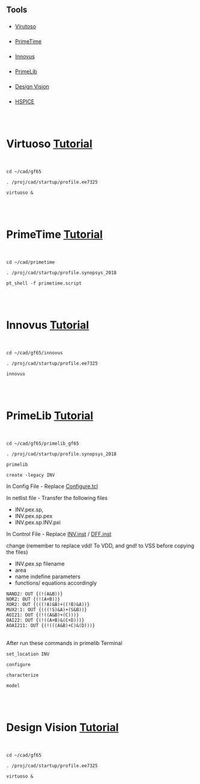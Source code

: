 ## Tools

### 
- [Virutoso](https://github.com/Nived151/VLSI_tools#virtuoso-tutorial)
###
 - [PrimeTime](https://github.com/Nived151/VLSI_tools#primetime-tutorial)
### 
- [Innovus]()
### 
- [PrimeLib](https://github.com/Nived151/VLSI_tools#primelib-tutorial)
### 
- [Design Vision]()
### 
- [HSPICE]()

<br/>
<br/>

#  Virtuoso [Tutorial](https://personal.utdallas.edu/~xxx110230/gf65/)
<br/>

```
cd ~/cad/gf65
```

```
. /proj/cad/startup/profile.ee7325
```

```
virtuoso &
```
<br/>
<br/>

#  PrimeTime [Tutorial](personal.utdallas.edu/~xxx110230/gf65/)
<br/>

```
cd ~/cad/primetime
```

```
. /proj/cad/startup/profile.synopsys_2018
```

```
pt_shell -f primetime.script
```
<br/>
<br/>

# Innovus [Tutorial](personal.utdallas.edu/~xxx110230/gf65/)
<br/>

```
cd ~/cad/gf65/innovus
```

```
. /proj/cad/startup/profile.ee7325
```

```
innovus
```
<br/>
<br/>

#  PrimeLib [Tutorial](personal.utdallas.edu/~xxx110230/gf65/)
<br/>

```
cd ~/cad/gf65/primelib_gf65
```

```
. /proj/cad/startup/profile.synopsys_2018
```

```
primelib
```
```
create -legacy INV
```
In Config File - Replace [Configure.tcl](https://github.com/Nived151/VLSI_tools/blob/main/configure.tcl)

In netlist file - Transfer the following files 
-  INV.pex.sp,
- INV.pex.sp.pex
- INV.pex.sp.INV.pxi

In Control File - Replace [INV.inst](https://github.com/Nived151/VLSI_tools/blob/main/INV.inst) / [DFF.inst](https://github.com/Nived151/VLSI_tools/blob/main/DFF.inst)

change  (remember to replace vdd! To VDD, and gnd! to
VSS before copying the files)
- INV.pex.sp filename
- area
- name indefine parameters
- functions/ equations accordingly
```
NAND2: OUT {(!(A&B))}
NOR2: OUT {(!(A+B))}
XOR2: OUT {(((!A)&B)+((!B)&A))}
MUX2:1: OUT {(((!S)&A)+(S&B))}
AOI21: OUT {(!((A&B)+(C)))}
OAI22: OUT {(!((A+B)&(C+D)))}
AOAI211: OUT {(!(((A&B)+C)&(D)))}
```
<br/>
After run these commands in primelib Terminal

```
set_location INV
```
```
configure
```
```
characterize
```
```
model
```
<br/>
<br/>

#  Design Vision [Tutorial](personal.utdallas.edu/~xxx110230/gf65/)
<br/>

```
cd ~/cad/gf65
```

```
. /proj/cad/startup/profile.ee7325
```

```
virtuoso &
```
<br/>
<br/>